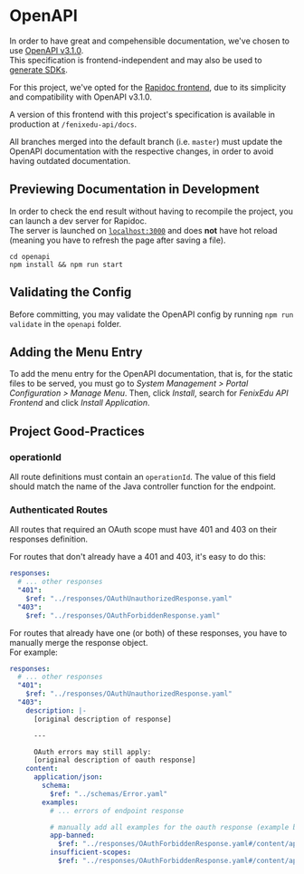 # OpenAPI

In order to have great and compehensible documentation, we've chosen to use
[OpenAPI v3.1.0](https://github.com/OAI/OpenAPI-Specification/blob/main/versions/3.1.0.md).  
This specification is frontend-independent and may also be used to [generate SDKs](https://openapi-generator.tech/).

For this project, we've opted for the [Rapidoc frontend](https://rapidocweb.com/),
due to its simplicity and compatibility with OpenAPI v3.1.0.

A version of this frontend with this project's specification is available in production at `/fenixedu-api/docs`.

All branches merged into the default branch (i.e. `master`) must update
the OpenAPI documentation with the respective changes, in order to avoid
having outdated documentation.

## Previewing Documentation in Development

In order to check the end result without having to recompile the project, you can
launch a dev server for Rapidoc.  
The server is launched on [`localhost:3000`](http://localhost:3000) and does **not**
have hot reload (meaning you have to refresh the page after saving a file).

```
cd openapi
npm install && npm run start
```

## Validating the Config

Before committing, you may validate the OpenAPI config by running `npm run validate`
in the `openapi` folder.

## Adding the Menu Entry

To add the menu entry for the OpenAPI documentation, that is, for the static files
to be served, you must go to _System Management > Portal Configuration > Manage Menu_.
Then, click _Install_, search for _FenixEdu API Frontend_ and click _Install Application_.

## Project Good-Practices

### operationId

All route definitions must contain an `operationId`.
The value of this field should match the name of the Java controller function for the endpoint.

### Authenticated Routes

All routes that required an OAuth scope must have 401 and 403 on their responses definition.

For routes that don't already have a 401 and 403, it's easy to do this:

```yaml
responses:
  # ... other responses
  "401":
    $ref: "../responses/OAuthUnauthorizedResponse.yaml"
  "403":
    $ref: "../responses/OAuthForbiddenResponse.yaml"
```

For routes that already have one (or both) of these responses, you have to manually merge the response object.  
For example:

```yaml
responses:
  # ... other responses
  "401":
    $ref: "../responses/OAuthUnauthorizedResponse.yaml"
  "403":
    description: |-
      [original description of response]

      ---

      OAuth errors may still apply:  
      [original description of oauth response]
    content:
      application/json:
        schema:
          $ref: "../schemas/Error.yaml"
        examples:
          # ... errors of endpoint response

          # manually add all examples for the oauth response (example below for 403 forbidden)
          app-banned:
            $ref: "../responses/OAuthForbiddenResponse.yaml#/content/application%2Fjson/examples/app-banned"
          insufficient-scopes:
            $ref: "../responses/OAuthForbiddenResponse.yaml#/content/application%2Fjson/examples/insufficient-scopes"
```
